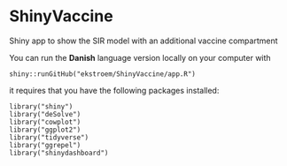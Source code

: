 # ShinyVaccine

Shiny app to show the SIR model with an additional vaccine compartment

You can run the **Danish** language version locally on your computer with 

```{r}
shiny::runGitHub("ekstroem/ShinyVaccine/app.R")
```

it requires that you have the following packages installed:

```{r}
library("shiny")
library("deSolve")
library("cowplot")
library("ggplot2")
library("tidyverse")
library("ggrepel")
library("shinydashboard")
```